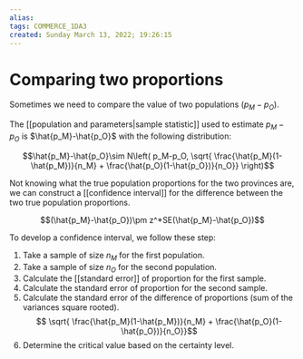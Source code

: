 ```yaml
---
alias: 
tags: COMMERCE_1DA3
created: Sunday March 13, 2022; 19:26:15 
---
```

# Comparing two proportions
Sometimes we need to compare the value of two populations ($p_M-p_O$).

The [[population and parameters|sample statistic]] used to estimate $p_M-p_O$ is $\hat{p_M}-\hat{p_O}$ with the following distribution:

$$\hat{p_M}-\hat{p_O}\sim N\left(
p_M-p_O, 
\sqrt{
    \frac{\hat{p_M}(1-\hat{p_M})}{n_M} + 
    \frac{\hat{p_O}(1-\hat{p_O})}{n_O}}
\right)$$

Not knowing what the true population proportions for the two provinces are, we can construct a [[confidence interval]] for the difference between the two true population proportions.

$$(\hat{p_M}-\hat{p_O})\pm z^*SE(\hat{p_M}-\hat{p_O})$$

To develop a confidence interval, we follow these step:
1. Take a sample of size $n_M$ for the first population.
2. Take a sample of size $n_O$ for the second population.
3. Calculate the [[standard error]] of proportion for the first sample.
4. Calculate the standard error of proportion for the second sample.
5. Calculate the standard error of the difference of proportions (sum of the variances square rooted).
$$
\sqrt{
    \frac{\hat{p_M}(1-\hat{p_M})}{n_M} + 
    \frac{\hat{p_O}(1-\hat{p_O})}{n_O}}$$
6. Determine the critical value based on the certainty level. 